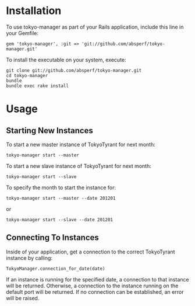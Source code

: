 # Installation

To use tokyo-manager as part of your Rails application, include this line in
your Gemfile:

    gem 'tokyo-manager', :git => 'git://github.com/absperf/tokyo-manager.git'

To install the executable on your system, execute:

    git clone git://github.com/absperf/tokyo-manager.git
    cd tokyo-manager
    bundle
    bundle exec rake install

# Usage

## Starting New Instances

To start a new master instance of TokyoTyrant for next month:

    tokyo-manager start --master

To start a new slave instance of TokyoTyrant for next month:

    tokyo-manager start --slave

To specify the month to start the instance for:

    tokyo-manager start --master --date 201201

or

    tokyo-manager start --slave --date 201201

## Connecting To Instances

Inside of your application, get a connection to the correct TokyoTyrant
instance by calling:

    TokyoManager.connection_for_date(date)

If an instance is running for the specified date, a connection to that instance
will be returned. Otherwise, a connection to the instance running on the default
port will be returned. If no connection can be established, an error will be
raised.
